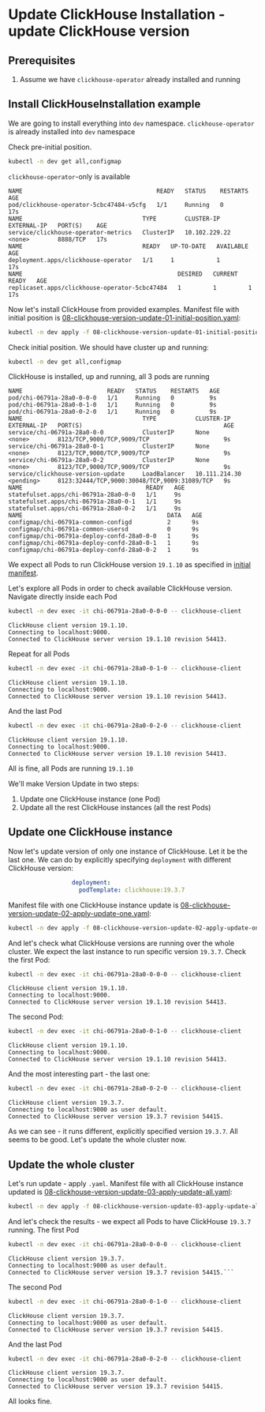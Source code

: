 # Update ClickHouse Installation - update ClickHouse version 

## Prerequisites
  1. Assume we have `clickhouse-operator` already installed and running
  
## Install ClickHouseInstallation example
We are going to install everything into `dev` namespace. `clickhouse-operator` is already installed into `dev` namespace

Check pre-initial position.
```bash
kubectl -n dev get all,configmap
```
`clickhouse-operator`-only is available
```text
NAME                                      READY   STATUS    RESTARTS   AGE
pod/clickhouse-operator-5cbc47484-v5cfg   1/1     Running   0          17s
NAME                                  TYPE        CLUSTER-IP      EXTERNAL-IP   PORT(S)    AGE
service/clickhouse-operator-metrics   ClusterIP   10.102.229.22   <none>        8888/TCP   17s
NAME                                  READY   UP-TO-DATE   AVAILABLE   AGE
deployment.apps/clickhouse-operator   1/1     1            1           17s
NAME                                            DESIRED   CURRENT   READY   AGE
replicaset.apps/clickhouse-operator-5cbc47484   1         1         1       17s
```
Now let's install ClickHouse from provided examples. Manifest file with initial position is [08-clickhouse-version-update-01-initial-position.yaml](./examples/08-clickhouse-version-update-01-initial-position.yaml):
```bash
kubectl -n dev apply -f 08-clickhouse-version-update-01-initial-position.yaml
```
Check initial position. We should have cluster up and running:
```bash
kubectl -n dev get all,configmap
```
ClickHouse is installed, up and running, all 3 pods are running
```text
NAME                        READY   STATUS    RESTARTS   AGE
pod/chi-06791a-28a0-0-0-0   1/1     Running   0          9s
pod/chi-06791a-28a0-0-1-0   1/1     Running   0          9s
pod/chi-06791a-28a0-0-2-0   1/1     Running   0          9s
NAME                                  TYPE           CLUSTER-IP       EXTERNAL-IP   PORT(S)                                        AGE
service/chi-06791a-28a0-0-0           ClusterIP      None             <none>        8123/TCP,9000/TCP,9009/TCP                     9s
service/chi-06791a-28a0-0-1           ClusterIP      None             <none>        8123/TCP,9000/TCP,9009/TCP                     9s
service/chi-06791a-28a0-0-2           ClusterIP      None             <none>        8123/TCP,9000/TCP,9009/TCP                     9s
service/clickhouse-version-update     LoadBalancer   10.111.214.30    <pending>     8123:32444/TCP,9000:30048/TCP,9009:31089/TCP   9s
NAME                                   READY   AGE
statefulset.apps/chi-06791a-28a0-0-0   1/1     9s
statefulset.apps/chi-06791a-28a0-0-1   1/1     9s
statefulset.apps/chi-06791a-28a0-0-2   1/1     9s
NAME                                         DATA   AGE
configmap/chi-06791a-common-configd          2      9s
configmap/chi-06791a-common-usersd           0      9s
configmap/chi-06791a-deploy-confd-28a0-0-0   1      9s
configmap/chi-06791a-deploy-confd-28a0-0-1   1      9s
configmap/chi-06791a-deploy-confd-28a0-0-2   1      9s
```
We expect all Pods to run ClickHouse version `19.1.10` as specified in [initial manifest](./examples/08-clickhouse-version-update-01-initial-position.yaml).

Let's explore all Pods in order to check available ClickHouse version.
Navigate directly inside each Pod
```bash
kubectl -n dev exec -it chi-06791a-28a0-0-0-0 -- clickhouse-client
```
```text
ClickHouse client version 19.1.10.
Connecting to localhost:9000.
Connected to ClickHouse server version 19.1.10 revision 54413.
```
Repeat for all Pods
```bash
kubectl -n dev exec -it chi-06791a-28a0-0-1-0 -- clickhouse-client
```
```text
ClickHouse client version 19.1.10.
Connecting to localhost:9000.
Connected to ClickHouse server version 19.1.10 revision 54413.
```
And the last Pod
```bash
kubectl -n dev exec -it chi-06791a-28a0-0-2-0 -- clickhouse-client
```
```text
ClickHouse client version 19.1.10.
Connecting to localhost:9000.
Connected to ClickHouse server version 19.1.10 revision 54413.
```
All is fine, all Pods are running `19.1.10`

We'll make Version Update in two steps:
 1. Update one ClickHouse instance (one Pod)
 1. Update all the rest ClickHouse instances (all the rest Pods)
 
## Update one ClickHouse instance

Now let's update version of only one instance of ClickHouse. Let it be the last one.
We can do by explicitly specifying `deployment` with different ClickHouse version:
```yaml
                  deployment:
                    podTemplate: clickhouse:19.3.7
```
Manifest file with one ClickHouse instance update is [08-clickhouse-version-update-02-apply-update-one.yaml](./examples/08-clickhouse-version-update-02-apply-update-one.yaml):
```bash
kubectl -n dev apply -f 08-clickhouse-version-update-02-apply-update-one.yaml
``` 
And let's check what ClickHouse versions are running over the whole cluster. We expect the last instance to run specific version `19.3.7`. Check the first Pod:
```bash
kubectl -n dev exec -it chi-06791a-28a0-0-0-0 -- clickhouse-client
```
```text
ClickHouse client version 19.1.10.
Connecting to localhost:9000.
Connected to ClickHouse server version 19.1.10 revision 54413.
```
The second Pod:
```bash
kubectl -n dev exec -it chi-06791a-28a0-0-1-0 -- clickhouse-client
```
```text
ClickHouse client version 19.1.10.
Connecting to localhost:9000.
Connected to ClickHouse server version 19.1.10 revision 54413.
```
And the most interesting part - the last one:
```bash
kubectl -n dev exec -it chi-06791a-28a0-0-2-0 -- clickhouse-client
```
```text
ClickHouse client version 19.3.7.
Connecting to localhost:9000 as user default.
Connected to ClickHouse server version 19.3.7 revision 54415.
```
As we can see - it runs different, explicitly specified version `19.3.7`.
All seems to be good. Let's update the whole cluster now.

## Update the whole cluster

Let's run update - apply `.yaml`.
Manifest file with all ClickHouse instance updated is [08-clickhouse-version-update-03-apply-update-all.yaml](./examples/08-clickhouse-version-update-03-apply-update-all.yaml):
```bash
kubectl -n dev apply -f 08-clickhouse-version-update-03-apply-update-all.yaml
```
And let's check the results - we expect all Pods to have ClickHouse `19.3.7` running. The first Pod
```bash
kubectl -n dev exec -it chi-06791a-28a0-0-0-0 -- clickhouse-client
```
```text
ClickHouse client version 19.3.7.
Connecting to localhost:9000 as user default.
Connected to ClickHouse server version 19.3.7 revision 54415.```
```
The second Pod
```bash
kubectl -n dev exec -it chi-06791a-28a0-0-1-0 -- clickhouse-client
```
```text
ClickHouse client version 19.3.7.
Connecting to localhost:9000 as user default.
Connected to ClickHouse server version 19.3.7 revision 54415.
```
And the last Pod
```bash
kubectl -n dev exec -it chi-06791a-28a0-0-2-0 -- clickhouse-client
```
```text
ClickHouse client version 19.3.7.
Connecting to localhost:9000 as user default.
Connected to ClickHouse server version 19.3.7 revision 54415.
```
All looks fine.
